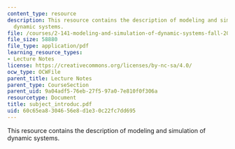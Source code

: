 ```yaml
---
content_type: resource
description: This resource contains the description of modeling and simulation of
  dynamic systems.
file: /courses/2-141-modeling-and-simulation-of-dynamic-systems-fall-2006/60c65ea8304656e8d1e30c22fc7dd695_subject_introduc.pdf
file_size: 58880
file_type: application/pdf
learning_resource_types:
- Lecture Notes
license: https://creativecommons.org/licenses/by-nc-sa/4.0/
ocw_type: OCWFile
parent_title: Lecture Notes
parent_type: CourseSection
parent_uid: 9a04adf5-76eb-27f5-97a0-7e810f0f306a
resourcetype: Document
title: subject_introduc.pdf
uid: 60c65ea8-3046-56e8-d1e3-0c22fc7dd695
---
```

This resource contains the description of modeling and simulation of dynamic systems.